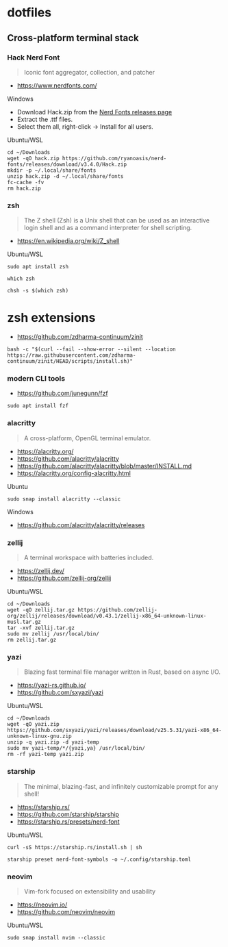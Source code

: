 # dotfiles

## Cross-platform terminal stack

### Hack Nerd Font
> Iconic font aggregator, collection, and patcher

* https://www.nerdfonts.com/

Windows
* Download Hack.zip from the [Nerd Fonts releases page](https://github.com/ryanoasis/nerd-fonts/releases)
* Extract the .ttf files.
* Select them all, right-click → Install for all users.

Ubuntu/WSL
```shell
cd ~/Downloads
wget -qO hack.zip https://github.com/ryanoasis/nerd-fonts/releases/download/v3.4.0/Hack.zip
mkdir -p ~/.local/share/fonts
unzip hack.zip -d ~/.local/share/fonts
fc-cache -fv
rm hack.zip
```

### zsh
> The Z shell (Zsh) is a Unix shell that can be used as an interactive login shell and as a command interpreter for shell scripting.

* https://en.wikipedia.org/wiki/Z_shell

Ubuntu/WSL
```shell
sudo apt install zsh
```

```shell
which zsh
```

```shell
chsh -s $(which zsh)
```

# zsh extensions
* https://github.com/zdharma-continuum/zinit
```shell
bash -c "$(curl --fail --show-error --silent --location https://raw.githubusercontent.com/zdharma-continuum/zinit/HEAD/scripts/install.sh)"
```

### modern CLI tools
* https://github.com/junegunn/fzf

```shell
sudo apt install fzf
```

### alacritty
> A cross-platform, OpenGL terminal emulator.

* https://alacritty.org/
* https://github.com/alacritty/alacritty
* https://github.com/alacritty/alacritty/blob/master/INSTALL.md
* https://alacritty.org/config-alacritty.html

Ubuntu
```shell
sudo snap install alacritty --classic
```
Windows
* https://github.com/alacritty/alacritty/releases


### zellij
> A terminal workspace with batteries included.

* https://zellij.dev/
* https://github.com/zellij-org/zellij

Ubuntu/WSL
```shell
cd ~/Downloads
wget -qO zellij.tar.gz https://github.com/zellij-org/zellij/releases/download/v0.43.1/zellij-x86_64-unknown-linux-musl.tar.gz
tar -xvf zellij.tar.gz
sudo mv zellij /usr/local/bin/
rm zellij.tar.gz
```

### yazi
> Blazing fast terminal file manager written in Rust, based on async I/O.

* https://yazi-rs.github.io/
* https://github.com/sxyazi/yazi

Ubuntu/WSL
```shell
cd ~/Downloads
wget -qO yazi.zip https://github.com/sxyazi/yazi/releases/download/v25.5.31/yazi-x86_64-unknown-linux-gnu.zip
unzip -q yazi.zip -d yazi-temp
sudo mv yazi-temp/*/{yazi,ya} /usr/local/bin/
rm -rf yazi-temp yazi.zip
```

### starship
> The minimal, blazing-fast, and infinitely customizable prompt for any shell!

* https://starship.rs/
* https://github.com/starship/starship
* https://starship.rs/presets/nerd-font

Ubuntu/WSL
```shell
curl -sS https://starship.rs/install.sh | sh
```

```shell
starship preset nerd-font-symbols -o ~/.config/starship.toml
```

### neovim
> Vim-fork focused on extensibility and usability

* https://neovim.io/
* https://github.com/neovim/neovim

Ubuntu/WSL
```shell
sudo snap install nvim --classic
```

